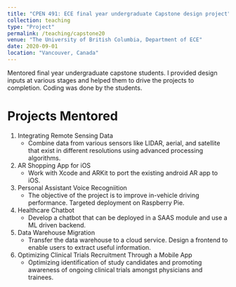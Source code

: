 ```yaml
---
title: "CPEN 491: ECE final year undergraduate Capstone design project"
collection: teaching
type: "Project"
permalink: /teaching/capstone20
venue: "The University of British Columbia, Department of ECE"
date: 2020-09-01
location: "Vancouver, Canada"
---
```


Mentored final year undergraduate capstone students. I provided design inputs at various stages and helped them to drive the projects to completion. Coding was done by the students. 

Projects Mentored
======
1. Integrating Remote Sensing Data 
	* Combine data from various sensors like LIDAR, aerial, and satellite that exist in different resolutions using advanced processing algorithms. 
2. AR Shopping App for iOS
	* Work with Xcode and ARKit to port the existing android AR app to iOS.
3. Personal Assistant Voice Recogniition
	* The objective of the project is to improve in-vehicle driving performance. Targeted deployment on Raspberry Pie.  
4. Healthcare Chatbot 
	* Develop a chatbot that can be deployed in a SAAS module and use a ML driven backend.
5. Data Warehouse Migration
	* Transfer the data warehouse to a cloud service. Design a frontend to enable users to extract useful information.
6. Optimizing Clinical Trials Recruitment Through a Mobile App
	* Optimizing identification of study candidates and promoting awareness of ongoing clinical trials amongst physicians and trainees. 

